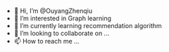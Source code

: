 - 👋 Hi, I’m @OuyangZhenqiu
- 👀 I’m interested in Graph learning
- 🌱 I’m currently learning recommendation algorithm
- 💞️ I’m looking to collaborate on ...
- 📫 How to reach me ...

<!---
OuyangZhenqiu/OuyangZhenqiu is a ✨ special ✨ repository because its `README.md` (this file) appears on your GitHub profile.
You can click the Preview link to take a look at your changes.
--->
